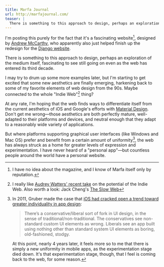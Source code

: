 ```yaml
---
title: Marfa Journal
url: http://marfajournal.com/
teaser: |
  There is something to this approach to design, perhaps an exploration of the medium itself, fascinating to see still going on even as the web has entered its third decade.
---
```


I'm posting this purely for the fact that it's a fascinating website[^marfajournal], designed by [Andrew McCarthy](http://andrevv.com), who apparently also just helped finish up the redesign for the [Django website](https://www.djangoproject.com).

There is something to this approach to design, perhaps an exploration of the medium itself, fascinating to see still going on even as the web has entered its third decade.

I may try to drum up some more examples later, but I'm starting to get excited that some new aesthetics are finally emerging, harkening back to some of my favorite elements of web design from the 90s. Maybe connected to the whole "Indie Web"[^indieweb] thing?

At any rate, I'm hoping that the web finds ways to differentiate itself from the current aesthetics of iOS and Google's efforts with [Material Design](http://www.google.com/design/spec/material-design/introduction.html). Don't get me wrong—those aesthetics are both perfectly mature, well-adapted to their platforms and devices, and neutral enough that they adapt to a reasonably wide variety of applications.

But where platforms supporting graphical user interfaces (like Windows and Mac OS) prefer and benefit from a certain amount of uniformity[^gruber-uniformity], the web has always struck as a home for greater levels of expression and experimentation. I have never heard of a "personal app"—but countless people around the world have a personal website.

[^marfajournal]: I have no idea about the magazine, and I know of Marfa itself only by reputation.

[^indieweb]: I really like [Audrey Watters' recent take](http://2014trends.hackeducation.com/indie.html) on the potential of the Indie Web. Also worth a look: Jack Cheng's [The Slow Web](http://jackcheng.com/the-slow-web)

[^gruber-uniformity]: In 2011, Gruber made the case that [iOS had cracked open a trend toward greater individuality in app design](http://daringfireball.net/2011/01/uniformity_vs_individuality_in_mac_ui_design):
    
    > There’s a conservative/liberal sort of fork in UI design, in the sense of traditional/non-traditional. The conservatives see non-standard custom UI elements as wrong. Liberals see an app built using nothing other than standard system UI elements as boring, old-fashioned, stodgy.
    
    At this point, nearly 4 years later, it feels more so to me that there is simply a new uniformity in mobile apps, as the experimentation stage died down. It's that experimentation stage, though, that I feel is coming back to the web, for some reason.